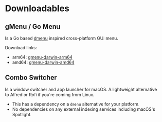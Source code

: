 # Downloadables

## gMenu / Go Menu

Is a Go based [dmenu](https://tools.suckless.org/dmenu/) inspired cross-platform GUI menu.

Download links:
- arm64: [gmenu-darwin-arm64](/dl/bin/gmenu-darwin-arm64)
- amd64: [gmenu-darwin-amd64](/dl/bin/gmenu-darwin-amd64)


## Combo Switcher

Is a window switcher and app launcher for macOS. A lightweight alternative to Alfred or Rofi if you're coming from Linux.

- This has a dependency on a `dmenu` alternative for your platform.
- No dependencies on any external indexing services including macOS's Spotlight.
